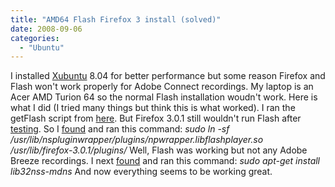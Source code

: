 ```yaml
---
title: "AMD64 Flash Firefox 3 install (solved)"
date: 2008-09-06
categories: 
  - "Ubuntu"
---
```


I installed [Xubuntu](http://www.xubuntu.org/) 8.04 for better performance but some reason Firefox and Flash won't work properly for Adobe Connect recordings. My laptop is an Acer AMD Turion 64 so the normal Flash installation woudn't work. Here is what I did (I tried many things but think this is what worked). I ran the getFlash script from [here](http://ubuntuforums.org/showthread.php?t=772490). But Firefox 3.0.1 still wouldn't run Flash after [testing](http://www.adobe.com/shockwave/welcome/). So I [found](http://tracylogan.com/index.cfm?event=showEntry&entryId=69F02856-CB4A-5614-94008AC150ED0B51) and ran this command: _sudo ln -sf /usr/lib/nspluginwrapper/plugins/npwrapper.libflashplayer.so /usr/lib/firefox-3.0.1/plugins/_ Well, Flash was working but not any Adobe Breeze recordings. I next [found](http://ubuntuforums.org/showthread.php?p=1174435) and ran this command: _sudo apt-get install lib32nss-mdns_ And now everything seems to be working great.
